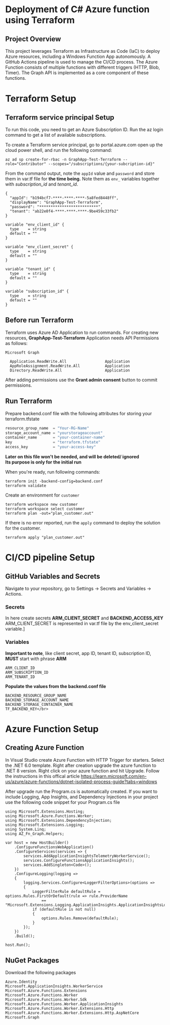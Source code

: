 # Deployment of C# Azure function using Terraform

## Project Overview 
This project leverages Terraform as Infrastructure as Code (IaC) to deploy Azure resources, including a Windows Function App autonomously. A GitHub Actions pipeline is used to manage the CI/CD process. The Azure Function consists of multiple functions with different triggers (HTTP, Blob, Timer). The Graph API is implemented as a core component of these functions.

# Terraform Setup

## Terraform service principal Setup
To run this code, you need to get an Azure Subscription ID. Run the az login command to get a list of available subscriptions.

To create a Terraform service principal, go to portal.azure.com open up the cloud power shell, and run the following command:
```text
az ad sp create-for-rbac -n GraphApp-Test-Terraform --role="Contributor" --scopes="/subscriptions/{your-subcription-id}"
```

From the command output, note the `appId` value and `password` and store them in var.tf file for **the time being.** Note them as `env_` variables together with *subscription_id* and *tenant_id*.

```text
{
  "appId": "b194bcf7-****-****-****-5a8fed8448ff",
  "displayName": "GraphApp-Test-Terraform",
  "password": "**************************",
  "tenant": "ab22e0f4-****-****-****-9be459c33fb2"
}
```

```text
variable "env_client_id" {
  type    = string
  default = ""
}

variable "env_client_secret" {
  type    = string
  default = ""
}

variable "tenant_id" {
  type    = string
  default = ""
}

variable "subscription_id" {
  type    = string
  default = ""
}
```

## Before run Terraform
Terraform uses Azure AD Application to run commands. For creating new resources, **GraphApp-Test-Terraform** Application needs API Permissions as follows:

```text
Microsoft Graph

  Application.ReadWrite.All                 Application
  AppRoleAssignment.ReadWrite.All           Application
  Directory.ReadWrite.All                   Application
```

After adding permissions use the **Grant admin consent** button to commit permissions.

## Run Terraform

Prepare backend.conf file with the following attributes for storing your terraform.tfstate

```terraform
resource_group_name  = "Your-RG-Name"
storage_account_name = "yourstorageaccount"
container_name       = "your-container-name"
key                  = "terraform.tfstate"
access_key           = "your-access-key"
```

**Later on this file won't be needed, and will be deleted/ ignored**</br>
**Its purpose is only for the initial run**

When you're ready, run following commands:

```text
terraform init -backend-config=backend.conf
terraform validate
```

Create an environment for `customer`

```text
terraform workspace new customer
terraform workspace select customer
terraform plan -out="plan_customer.out" 
```

If there is no error reported, run the `apply` command to deploy the solution for the customer.

```text
terraform apply "plan_customer.out"
```

# CI/CD pipeline Setup

## GitHub Variables and Secrets
Navigate to your repository, go to Settings -> Secrets and Variables -> Actions.

### Secrets
In here create secrets **ARM_CLIENT_SECRET** and **BACKEND_ACCESS_KEY**</br>
ARM_CLIENT_SECRET is represented in var.tf file by the env_client_secret variable.]

### Variables

**Important to note**, like client secret, app ID, tenant ID, subscription ID, **MUST** start with phrase **ARM**
```text
ARM_CLIENT_ID
ARM_SUBSCRIPTION_ID
ARM_TENANT_ID
```

**Populate the values from the backend.conf file**
```text
BACKEND_RESOURCE_GROUP_NAME
BACKEND_STORAGE_ACCOUNT_NAME
BACKEND_STORAGE_CONTAINER_NAME
TF_BACKEND_KEY</br>
```

# Azure Function Setup

## Creating Azure Function
In Visual Studio create Azure Function with HTTP Trigger for starters. Select the .NET 6.0 template. Right after creation upgrade the azure function to .NET 8 version. Right click on your azure function and hit Upgrade. Follow the instructions in this offical article https://learn.microsoft.com/en-us/azure/azure-functions/dotnet-isolated-process-guide?tabs=windows</br>

After upgrade run the Program.cs is automatically created. If you want to include Logging, App Insights, and Dependency Injections in your project use the following code snippet for your Program.cs file

```text
using Microsoft.Extensions.Hosting;
using Microsoft.Azure.Functions.Worker;
using Microsoft.Extensions.DependencyInjection;
using Microsoft.Extensions.Logging;
using System.Linq;
using AZ_Fn_Graph.Helpers;

var host = new HostBuilder()
    .ConfigureFunctionsWebApplication()
    .ConfigureServices(services => {
        services.AddApplicationInsightsTelemetryWorkerService();
        services.ConfigureFunctionsApplicationInsights();
        services.AddSingleton<Code>();
    })
    .ConfigureLogging(logging =>
    {
        logging.Services.Configure<LoggerFilterOptions>(options =>
        {
            LoggerFilterRule defaultRule = options.Rules.FirstOrDefault(rule => rule.ProviderName
                == "Microsoft.Extensions.Logging.ApplicationInsights.ApplicationInsightsLoggerProvider");
            if (defaultRule is not null)
            {
                options.Rules.Remove(defaultRule);
            }
        });
    })
    .Build();

host.Run();
```

## NuGet Packages

Download the following packages 
```text
Azure.Identity
Microsoft.ApplicationInsights.WorkerService
Microsoft.Azure.Functions.Extensions
Microsoft.Azure.Functions.Worker
Microsoft.Azure.Functions.Worker.Sdk
Microsoft.Azure.Functions.Worker.ApplicationInsights
Microsoft.Azure.Functions.Worker.Extensions.Http
Microsoft.Azure.Functions.Worker.Extensions.Http.AspNetCore
Microsoft.Graph
```
